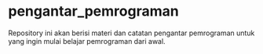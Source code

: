 # pengantar_pemrograman
Repository ini akan berisi materi dan catatan pengantar pemrograman untuk yang ingin mulai belajar pemrograman dari awal. 
